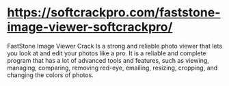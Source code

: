 # https://softcrackpro.com/faststone-image-viewer-softcrackpro/
FastStone Image Viewer Crack  Is a strong and reliable photo viewer that lets you look at and edit your photos like a pro. It is a reliable and complete program that has a lot of advanced tools and features, such as viewing, managing, comparing, removing red-eye, emailing, resizing, cropping, and changing the colors of photos.
